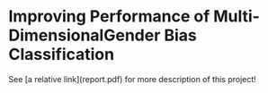 <h1>Improving Performance of Multi-DimensionalGender Bias Classification</h1>
See [a relative link](report.pdf) for more description of this project!

